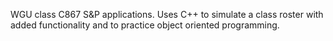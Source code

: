 WGU class C867 S&P applications. Uses C++ to simulate a class roster with added functionality and to practice object oriented programming. 
